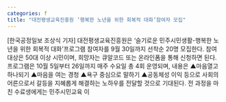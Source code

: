 ```yaml
---
categories: f
title: "대전평생교육진흥원 ‘행복한 노년을 위한 회복적 대화’참여자 모집"
---
```

[한국공정일보 조상식 기자] 대전평생교육진흥원은 ‘슬기로운 민주시민생활-행복한 노년을 위한 회복적 대화’프로그램 참여자를 9월 30일까지 선착순 20명 모집한다. 참여 대상은 50대 이상 시민이며, 희망자는 큐알코드 또는 온라인폼을 통해 신청하면 된다. 프로그램은 10월 5일부터 26일까지 매주 수요일 총 4회 운영되며, 내용은 ▲마음열고 하나되기 ▲마음을 여는 경청 ▲욕구 중심으로 말하기 ▲공동체성 이익 등으로 사회의 어른으로서 갈등을 지혜롭게 해결하는 노하우를 전달할 것으로 기대된다. 전 과정을 마친 수료생에게는 민주시민교육 이